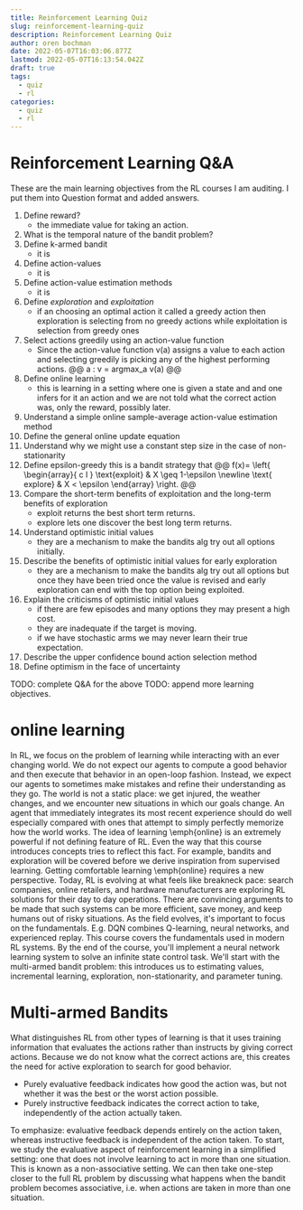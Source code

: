 ```yaml
---
title: Reinforcement Learning Quiz
slug: reinforcement-learning-quiz
description: Reinforcement Learning Quiz
author: oren bochman
date: 2022-05-07T16:03:06.877Z
lastmod: 2022-05-07T16:13:54.042Z
draft: true
tags:
  - quiz
  - rl
categories:
  - quiz
  - rl
---
```


# Reinforcement Learning Q&A

These are the main learning objectives from the RL courses I am auditing. I put them into Question format and added answers.
 
1. Define reward?
    - the immediate value for taking an action.
1. What is the temporal nature of the bandit problem?
1. Define k-armed bandit
    - it is 
1. Define action-values
    - it is 
1. Define action-value estimation methods
    - it is 
1. Define *exploration* and *exploitation*
    - if an choosing an optimal action it called a greedy action then exploration is selecting from no greedy actions while exploitation is selection from greedy ones
1. Select actions greedily using an action-value function
    - Since the action-value function v(a) assigns a value to each action and selecting greedily is picking any of the highest performing actions.
    @@ a : v = argmax_a v(a) @@
1. Define online learning
    - this is learning in a setting where one is given a state and and one infers for it an action and we are not told what the correct action was, only the reward, possibly later.
1. Understand a simple online sample-average action-value estimation method
1. Define the general online update equation
1. Understand why we might use a constant step size in the case of non-stationarity
1. Define epsilon-greedy
    this is a bandit strategy that
@@ 
    f(x)= \left\{ 
        \begin{array}{ c l }
         \text{exploit} & X \geq 1-\epsilon   \newline
         \text{ explore}  & X < \epsilon
        \end{array}
   \right.
 @@
1. Compare the short-term benefits of exploitation and the long-term benefits of exploration
    - exploit returns the best short term returns.
    - explore lets one discover the best long term returns.
1. Understand optimistic initial values
    - they are a mechanism to make the bandits alg try out all options initially.
1. Describe the benefits of optimistic initial values for early exploration
    - they are a mechanism to make the bandits alg try out all options but once they have been tried once the value is revised and early exploration can end with the top option being exploited. 
1. Explain the criticisms of optimistic initial values
    - if there are few episodes and many options they may present a high cost.
    - they are inadequate if the target is moving.
    - if we have stochastic arms we may never learn their true expectation.
1. Describe the upper confidence bound action selection method
1. Define optimism in the face of uncertainty

TODO: complete Q&A for the above
TODO: append more learning objectives.




# online learning 
In RL, we focus on the problem of learning while interacting with an ever changing world. We do not expect our agents to compute a good behavior and then execute that behavior in an open-loop fashion. Instead, we expect our agents to sometimes make mistakes and refine their understanding as they go. The world is not a static place: we get injured, the weather changes, and we encounter new situations in which our goals change.  An agent that immediately integrates its most recent experience should do well especially compared with ones that attempt to simply perfectly memorize how the world works.
The idea of learning \emph{online} is an extremely powerful if not defining feature of RL. Even the way that this course introduces concepts tries to reflect this fact. For example, bandits and exploration will be covered before we derive inspiration from supervised learning. Getting comfortable learning \emph{online} requires a new perspective. Today, RL is evolving at what feels like breakneck pace: search companies, online retailers, and hardware manufacturers are exploring RL solutions for their day to day operations. There are convincing arguments to be made that such systems can be more efficient, save money, and keep humans out of risky situations. As the field evolves, it's important to focus on the fundamentals. E.g. DQN combines Q-learning, neural networks, and experienced replay. This course covers the fundamentals used in modern RL systems. By the end of the course, you'll implement a neural network learning system to solve an infinite state control task. We'll start with the multi-armed bandit problem: this introduces us to estimating values, incremental learning, exploration, non-stationarity, and parameter tuning.

# Multi-armed Bandits

What distinguishes RL from other types of learning is that it uses training information that evaluates the actions rather than instructs by giving correct actions. Because we do not know what the correct actions are, this creates the need for active exploration to search for good behavior.
- Purely evaluative feedback indicates how good the action was, but not   whether it was the best or the worst action possible.
- Purely instructive feedback indicates the correct action to take, independently of the action actually taken.

To emphasize: evaluative feedback depends entirely on the action taken, whereas instructive feedback is independent of the action taken.
To start, we study the evaluative aspect of reinforcement learning in a simplified setting: one that does not involve learning to act in more than one situation. This is known as a non-associative setting. We can then take one-step closer to the full RL problem by discussing what happens when the bandit problem becomes associative, i.e. when actions are taken in more than one situation.

